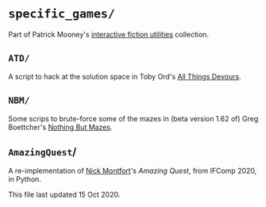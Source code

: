 # `specific_games/`
Part of <span class="vcard"><span class="fn">Patrick Mooney</span>'s <a class="url" rel="me author" href="https://github.com/patrick-brian-mooney/IF-utils">interactive fiction utilities</a> collection</span>.

## `ATD/`
A script to hack at the solution space in <span class="vcard"><span class="vcard">Toby Ord</span>'s <a rel="muse" class="url" href="http://www.amirrorclear.net/flowers/game/devours/">All Things Devours</a></span>.

## `NBM/`
Some scrips to brute-force some of the mazes in (beta version 1.62 of) <span class="vcard"><span class="fn">Greg Boettcher</span>'s <a class="url" rel="muse" href="https://gregboettcher.com/mazes/">Nothing But Mazes</a></span>.

## `AmazingQuest`/
A re-implementation of <span class="vcard"><a class="fn url" href="http://nickm.com">Nick Montfort</a>'s <a rel="http://www.amirrorclear.net/flowers/game/devours/"><cite style="font-style:italic;">Amazing Quest</cite></a></span>, from IFComp 2020, in Python.


<footer>This file last updated 15 Oct 2020.</footer>
